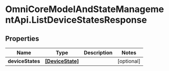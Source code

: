 # OmniCoreModelAndStateManagementApi.ListDeviceStatesResponse

## Properties

Name | Type | Description | Notes
------------ | ------------- | ------------- | -------------
**deviceStates** | [**[DeviceState]**](DeviceState.md) |  | [optional] 


